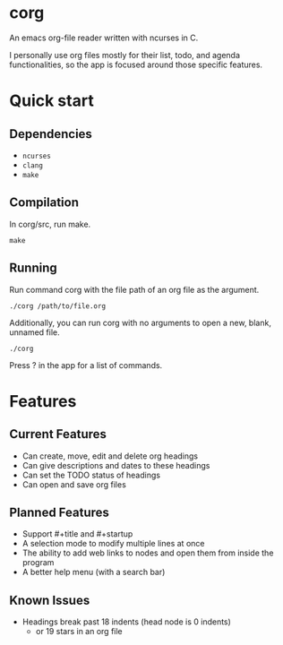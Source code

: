 # corg
An emacs org-file reader written with ncurses in C.

I personally use org files mostly for their list, todo, and agenda functionalities, so the app is focused around those specific features.

# Quick start
## Dependencies
  - `ncurses`
  - `clang`
  - `make`
## Compilation
In corg/src, run make.
```
make
```

## Running
Run command corg with the file path of an org file as the argument.
```
./corg /path/to/file.org
```

Additionally, you can run corg with no arguments to open a new, blank, unnamed file.
```
./corg
```

Press ? in the app for a list of commands.

# Features

## Current Features
- Can create, move, edit and delete org headings
- Can give descriptions and dates to these headings
- Can set the TODO status of headings
- Can open and save org files

## Planned Features
- Support #+title and #+startup
- A selection mode to modify multiple lines at once
- The ability to add web links to nodes and open them from inside the program
- A better help menu (with a search bar)

## Known Issues
- Headings break past 18 indents (head node is 0 indents)
    - or 19 stars in an org file
